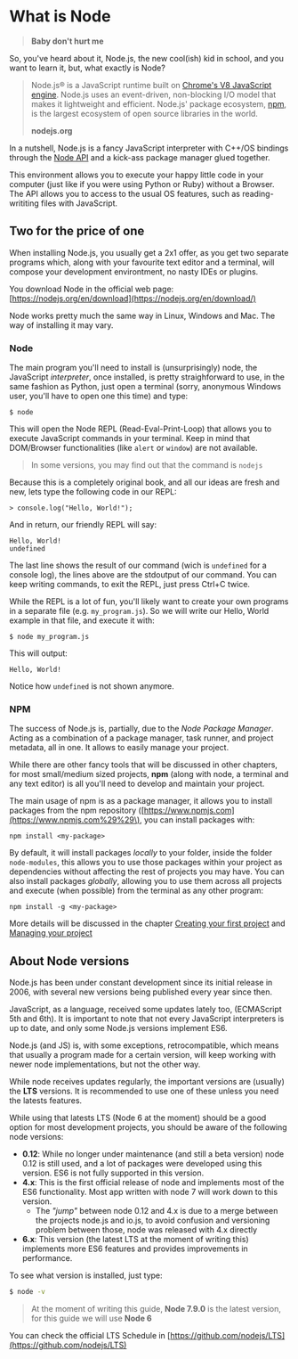 # What is Node

> **Baby don't hurt me**

So, you've heard about it, Node.js, the new cool\(ish\) kid in school, and you want to learn it, but, what exactly is Node?

> Node.js® is a JavaScript runtime built on [Chrome's V8 JavaScript engine](https://developers.google.com/v8/). Node.js uses an event-driven, non-blocking I/O model that makes it lightweight and efficient. Node.js' package ecosystem, [npm](https://www.npmjs.com/), is the largest ecosystem of open source libraries in the world.
>
> **nodejs.org**

In a nutshell, Node.js is a fancy JavaScript interpreter with C++/OS bindings through the [Node API](https://nodejs.org/api/) and a kick-ass package manager glued together.

This environment allows you to execute your happy little code in your computer \(just like if you were using Python or Ruby\) without a Browser. The API allows you to access to the usual OS features, such as reading-writiting files with JavaScript.

## Two for the price of one

When installing Node.js, you usually get a 2x1 offer, as you get two separate programs which, along with your favourite text editor and a terminal, will compose your development environtment, no nasty IDEs or plugins.

You download Node in the official web page: [https://nodejs.org/en/download](https://nodejs.org/en/download/)

Node works pretty much the same way in Linux, Windows and Mac. The way of installing it may vary.

### Node

The main program you'll need to install is \(unsurprisingly\) node, the JavaScript _interpreter_, once installed, is pretty straighforward to use, in the same fashion as Python, just open a terminal \(sorry, anonymous Windows user, you'll have to open one this time\) and type:

```
$ node
```

This will open the Node REPL \(Read-Eval-Print-Loop\) that allows you to execute JavaScript commands in your terminal. Keep in mind that DOM/Browser functionalities \(like `alert` or `window`\) are not available.

> In some versions, you may find out that the command is `nodejs`

 Because this is a completely original book, and all our ideas are fresh and new, lets type the following code in our REPL:

```
> console.log("Hello, World!");
```

And in return, our friendly REPL will say:

```
Hello, World!
undefined
```

The last line shows the result of our command \(wich is `undefined` for a console log\), the lines above are the stdoutput of our command. You can keep writing commands, to exit the REPL, just press Ctrl+C twice.

While the REPL is a lot of fun, you'll likely want to create your own programs in a separate file \(e.g. `my_program.js`\). So we will write our Hello, World example in that file, and execute it with:

```
$ node my_program.js
```

This will output:

```
Hello, World!
```

Notice how `undefined` is not shown anymore.

### NPM

The success of Node.js is, partially, due to the _Node Package Manager_. Acting as a combination of a package manager, task runner, and project metadata, all in one. It allows to easily manage your project.

While there are other fancy tools that will be discussed in other chapters, for most small/medium sized projects, **npm** \(along with node, a terminal and any text editor\) is all you'll need to develop and maintain your project.

The main usage of npm is as a package manager, it allows you to install packages from the npm repository \([https://www.npmjs.com](https://www.npmjs.com%29%29\), you can install packages with:

```
npm install <my-package>
```

By default, it will install packages _locally_ to your folder, inside the folder `node-modules`, this allows you to use those packages within your project as dependencies without affecting the rest of projects you may have. You can also install packages _globally_, allowing you to use them across all projects and execute \(when possible\) from the terminal as any other program:

```
npm install -g <my-package>
```

More details will be discussed in the chapter [Creating your first project](/creating-your-first-project.md) and [Managing your project](/advanced-topics/managing-your-project.md)

## About Node versions

Node.js has been under constant development since its initial release in 2006, with several new versions being published every year since then.

JavaScript, as a language, received some updates lately too, \(ECMAScript 5th and 6th\). It is important to note that not every JavaScript interpreters is up to date, and only some Node.js versions implement ES6.

Node.js \(and JS\) is, with some exceptions, retrocompatible, which means that usually a program made for a certain version, will keep working with newer node implementations, but not the other way.

While node receives updates regularly, the important versions are \(usually\) the **LTS** versions. It is recommended to use one of these unless you need the latests features.

While using that latests LTS \(Node 6 at the moment\) should be a good option for most development projects, you should be aware of the following node versions:

* **0.12**: While no longer under maintenance \(and still a beta version\) node 0.12 is still used, and a lot of packages were developed using this version. ES6 is not fully supported in this version.
* **4.x**: This is the first official release of node and implements most of the ES6 functionality. Most app written with node 7 will work down to this version.
  * The _"jump"_ between node 0.12 and 4.x is due to a merge between the projects node.js and io.js, to avoid confusion and versioning problem between those, node was released with 4.x directly
* **6.x**: This version \(the latest LTS at the moment of writing this\) implements more ES6 features and provides improvements in performance.

To see what version is installed, just type:

```bash
$ node -v
```

> At the moment of writing this guide, **Node 7.9.0** is the latest version, for this guide we will use **Node 6**

You can check the official LTS Schedule in [https://github.com/nodejs/LTS](https://github.com/nodejs/LTS)

